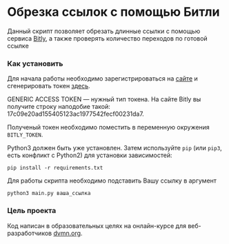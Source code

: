 # Обрезка ссылок с помощью Битли

Данный скрипт позволяет обрезать длинные ссылки с помощью сервиса [Bitly](https://app.bitly.com/), а также проверять количество переходов по готовой ссылке

### Как установить

Для начала работы необходимо зарегистрироваться на [сайте](https://app.bitly.com/bbt2/) и сгенерировать токен [здесь](https://app.bitly.com/settings/apps/).

GENERIC ACCESS TOKEN — нужный тип токена. На сайте Bitly вы получите строку наподобие такой: 17c09e20ad155405123ac1977542fecf00231da7.

Полученый токен необходимо поместить в переменную окружения `BITLY_TOKEN`.

Python3 должен быть уже установлен. 
Затем используйте `pip` (или `pip3`, есть конфликт с Python2) для установки зависимостей:
```
pip install -r requirements.txt
```
Для работы скрипта необходимо подставить Вашу ссылку в аргумент
```
python3 main.py ваша_ссылка
```
### Цель проекта

Код написан в образовательных целях на онлайн-курсе для веб-разработчиков [dvmn.org](https://dvmn.org/).